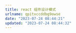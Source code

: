 ```yaml
---
title: react 组件设计模式
urlname: qpitxccddbg9owse
date: "2023-07-24 08:44:21"
updated: "2023-07-24 08:44:32"
---
```

